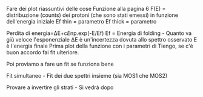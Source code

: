 Fare dei plot riassuntivi delle cose
Funzione alla pagina 6
F(E) = distribuzione (counts) dei protoni (che sono stati emessi) in funzione dell'energia iniziale
Ef thin  = parametro
Ef thick = parametro

Perdita di energia=ΔE+c*E*np.exp(-E/Ef)		Ef = Energia di folding - Quanto va giù veloce l'esponenziale
ΔE è un'incertezza dovuta allo spettro osservato
E è l'energia finale
Prima plot della funzione con i parametri di Tiengo, se c'è buon accordo fai fit ulteriore.

Poi proviamo a fare un fit se funziona bene

Fit simultaneo - Fit dei due spettri insieme (sia MOS1 che MOS2)

Provare a invertire gli strati - Si vedrà dopo